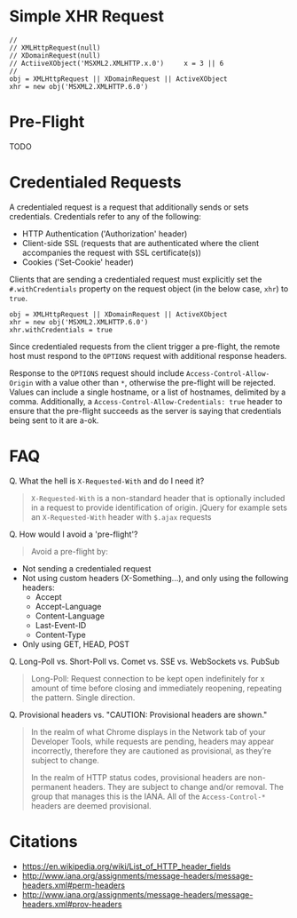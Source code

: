 Simple XHR Request
===

```
//
// XMLHttpRequest(null)
// XDomainRequest(null)
// ActiiveXObject('MSXML2.XMLHTTP.x.0')     x = 3 || 6
//
obj = XMLHttpRequest || XDomainRequest || ActiveXObject
xhr = new obj('MSXML2.XMLHTTP.6.0')
```

Pre-Flight
===

TODO

Credentialed Requests
===

A credentialed request is a request that additionally sends or sets credentials. Credentials refer to any of the following:

* HTTP Authentication ('Authorization' header)
* Client-side SSL (requests that are authenticated where the client accompanies the request with SSL certificate(s))
* Cookies ('Set-Cookie' header)

Clients that are sending a credentialed request must explicitly set the `#.withCredentials` property on the request object (in the below case, `xhr`) to `true`.

```
obj = XMLHttpRequest || XDomainRequest || ActiveXObject
xhr = new obj('MSXML2.XMLHTTP.6.0')
xhr.withCredentials = true
```

Since credentialed requests from the client trigger a pre-flight, the remote host must respond to the `OPTIONS` request with additional response headers.

Response to the `OPTIONS` request should include `Access-Control-Allow-Origin` with a value other than `*`, otherwise the pre-flight will be rejected. Values can include a single hostname, or a list of hostnames, delimited by a comma. Additionally, a `Access-Control-Allow-Credentials: true` header to ensure that the pre-flight succeeds as the server is saying that credentials being sent to it are a-ok.


FAQ
===

Q. What the hell is `X-Requested-With` and do I need it?
> `X-Requested-With` is a non-standard header that is optionally included in a request to provide identification of origin. jQuery for example sets an `X-Requested-With` header with `$.ajax` requests

Q. How would I avoid a 'pre-flight'?

> Avoid a pre-flight by:

* Not sending a credentialed request
* Not using custom headers (X-Something...), and only using the following headers:
  * Accept
  * Accept-Language
  * Content-Language
  * Last-Event-ID
  * Content-Type
* Only using GET, HEAD, POST

Q. Long-Poll vs. Short-Poll vs. Comet vs. SSE vs. WebSockets vs. PubSub
> Long-Poll: Request connection to be kept open indefinitely for x amount of time before closing and immediately reopening, repeating the pattern. Single direction.

Q. Provisional headers vs. "CAUTION: Provisional headers are shown."
> In the realm of what Chrome displays in the Network tab of your Developer Tools, while requests are pending, headers may appear incorrectly, therefore they are cautioned as provisional, as they’re subject to change.
>
> In the realm of HTTP status codes, provisional headers are non-permanent headers. They are subject to change and/or removal. The group that manages this is the IANA. All of the `Access-Control-*` headers are deemed provisional.


Citations
===

* https://en.wikipedia.org/wiki/List_of_HTTP_header_fields
* http://www.iana.org/assignments/message-headers/message-headers.xml#perm-headers
* http://www.iana.org/assignments/message-headers/message-headers.xml#prov-headers
